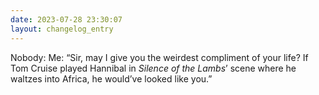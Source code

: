 ```yaml
---
date: 2023-07-28 23:30:07
layout: changelog_entry
---
```

Nobody: 
Me: “Sir, may I give you the weirdest compliment of your life? If Tom Cruise played Hannibal in _Silence of the Lambs_’ scene where he waltzes into Africa, he would’ve looked like you.”
